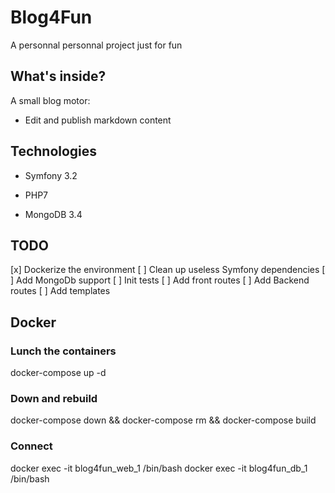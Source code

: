 Blog4Fun
========================

A personnal personnal project just for fun

What's inside?
--------------

A small blog motor:

  * Edit and publish markdown content



Technologies
--------------

* Symfony 3.2

* PHP7

* MongoDB 3.4



TODO
--------------

[x] Dockerize the environment
[ ] Clean up useless Symfony dependencies
[ ] Add MongoDb support
[ ] Init tests
[ ] Add front routes
[ ] Add Backend routes
[ ] Add templates



Docker
--------------

### Lunch the containers
docker-compose up -d

### Down and rebuild
docker-compose down && docker-compose rm && docker-compose build

### Connect
docker exec -it blog4fun_web_1 /bin/bash
docker exec -it blog4fun_db_1 /bin/bash
